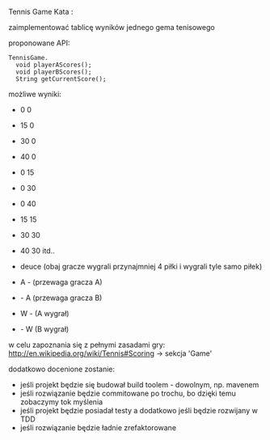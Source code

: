 Tennis Game Kata :

zaimplementować tablicę wyników jednego gema tenisowego

proponowane API:

    TennisGame.
      void playerAScores();
      void playerBScores();
      String getCurrentScore();

możliwe wyniki:

* 0 0
* 15 0
* 30 0
* 40 0
*  0 15
*  0 30
*  0 40
* 15 15
* 30 30
* 40 30
itd..

*  deuce (obaj gracze wygrali przynajmniej 4 piłki i wygrali tyle samo piłek)
*  A -  (przewaga gracza A)
*  \- A  (przewaga gracza B)
*  W -  (A wygrał)
*  \- W  (B wygrał)

w celu zapoznania się z pełnymi zasadami gry:
http://en.wikipedia.org/wiki/Tennis#Scoring -> sekcja 'Game'

dodatkowo docenione zostanie:

 * jeśli projekt będzie się budował build toolem - dowolnym, np. mavenem
 * jeśli rozwiązanie będzie commitowane po trochu, bo dzięki temu zobaczymy tok myślenia
 * jeśli projekt będzie posiadał testy a dodatkowo jeśli będzie rozwijany w TDD
 * jeśli rozwiązanie będzie ładnie zrefaktorowane
